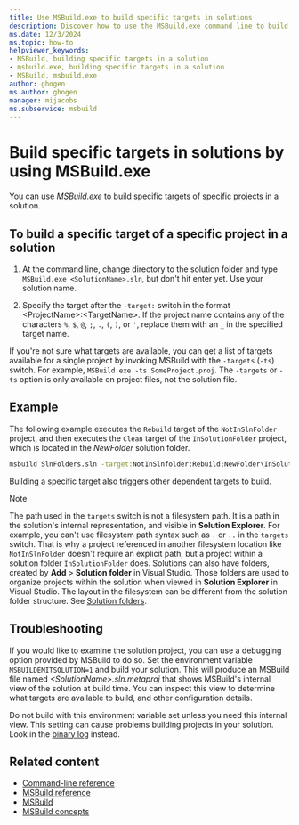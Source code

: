 ```yaml
---
title: Use MSBuild.exe to build specific targets in solutions
description: Discover how to use the MSBuild.exe command line to build specific targets of specific projects in your solutions and get help with troubleshooting.
ms.date: 12/3/2024
ms.topic: how-to
helpviewer_keywords:
- MSBuild, building specific targets in a solution
- msbuild.exe, building specific targets in a solution
- MSBuild, msbuild.exe
author: ghogen
ms.author: ghogen
manager: mijacobs
ms.subservice: msbuild
---
```

# Build specific targets in solutions by using MSBuild.exe

You can use *MSBuild.exe* to build specific targets of specific projects in a solution.

## To build a specific target of a specific project in a solution

1. At the command line, change directory to the solution folder and type `MSBuild.exe <SolutionName>.sln`, but don't hit enter yet. Use your solution name.

2. Specify the target after the `-target:` switch in the format \<ProjectName>:\<TargetName>. If the project name contains any of the characters `%`, `$`, `@`, `;`, `.`, `(`, `)`, or `'`, replace them with an `_` in the specified target name.

If you're not sure what targets are available, you can get a list of targets available for a single project by invoking MSBuild with the `-targets` (`-ts`) switch. For example, `MSBuild.exe -ts SomeProject.proj`. The `-targets` or `-ts` option is only available on project files, not the solution file.

## Example

 The following example executes the `Rebuild` target of the `NotInSlnFolder` project, and then executes the `Clean` target of the `InSolutionFolder` project, which is located in the *NewFolder* solution folder.

```cmd
msbuild SlnFolders.sln -target:NotInSlnfolder:Rebuild;NewFolder\InSolutionFolder:Clean
```

Building a specific target also triggers other dependent targets to build.

> [!NOTE]
> The path used in the `targets` switch is not a filesystem path. It is a path in the solution's internal representation, and visible in **Solution Explorer**. For example, you can't use filesystem path syntax such as `.` or `..` in the `targets` switch. That is why a project referenced in another filesystem location like `NotInSlnFolder` doesn't require an explicit path, but a project within a solution folder `InSolutionFolder` does. Solutions can also have folders, created by **Add** > **Solution folder** in Visual Studio. Those folders are used to organize projects within the solution when viewed in **Solution Explorer** in Visual Studio. The layout in the filesystem can be different from the solution folder structure. See [Solution folders](../ide/solutions-and-projects-in-visual-studio.md#solution-folder).

## Troubleshooting

If you would like to examine the solution project, you can use a debugging option provided by MSBuild to do so. Set the environment variable `MSBUILDEMITSOLUTION=1` and build your solution. This will produce an MSBuild file named *\<SolutionName>.sln.metaproj* that shows MSBuild's internal view of the solution at build time. You can inspect this view to determine what targets are available to build, and other configuration details.

Do not build with this environment variable set unless you need this internal view. This setting can cause problems building projects in your solution. Look in the [binary log](obtaining-build-logs-with-msbuild.md#save-a-binary-log) instead.

## Related content

- [Command-line reference](../msbuild/msbuild-command-line-reference.md)
- [MSBuild reference](../msbuild/msbuild-reference.md)
- [MSBuild](../msbuild/msbuild.md)
- [MSBuild concepts](../msbuild/msbuild-concepts.md)
